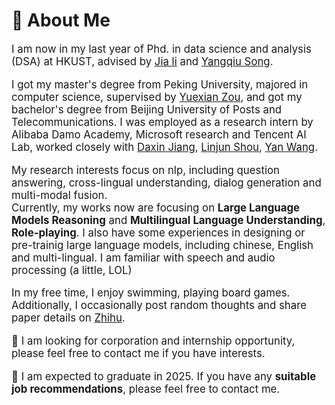 # 🧑 About Me

<div class='paper-box-text' style="font-size: larger;" markdown="1">

I am now in my last year of Phd. in data science and analysis (DSA) at HKUST, advised by [Jia li](https://sites.google.com/view/lijia) and [Yangqiu Song](https://scholar.google.com/citations?user=MdQZ-q8AAAAJ&hl=zh-CN&oi=ao).

I got my master's degree from Peking University, majored in computer science, supervised by [Yuexian Zou](https://web.pkusz.edu.cn/adsp/), and got my bachelor's degree from Beijing University of Posts and Telecommunications. I was employed  as a research intern by Alibaba Damo Academy, Microsoft research and  Tencent AI Lab, worked closely with [Daxin Jiang](https://scholar.google.com/citations?user=N-wAHCoAAAAJ&hl=zh-CN), [Linjun Shou](https://www.microsoft.com/en-us/research/people/lisho/), [Yan Wang](https://libertywing.github.io/yanwang.github.io/). 

 My research interests focus on nlp, including question answering, cross-lingual understanding, dialog generation and multi-modal fusion.  
Currently, my works now are focusing on **Large Language Models Reasoning** and **Multilingual Language Understanding**, **Role-playing**. I also have some experiences in designing or pre-trainig large language models, including chinese, English and multi-lingual. I am  familiar with speech and audio processing (a little, LOL)



In my free time, I enjoy swimming, playing board games. Additionally, I occasionally post random thoughts and share paper details on [Zhihu](https://www.zhihu.com/people/chen-nuo-8-79-20).

📢 I am looking for corporation and internship opportunity, please feel free to contact me if you have interests.

📢 I am expected to graduate in 2025. If you have any **suitable job recommendations**, please feel free to contact me. 

</div>
